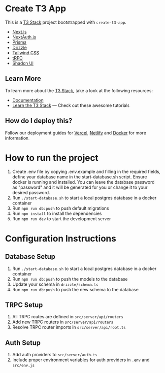 # Create T3 App

This is a [T3 Stack](https://create.t3.gg/) project bootstrapped with `create-t3-app`.

- [Next.js](https://nextjs.org)
- [NextAuth.js](https://next-auth.js.org)
- [Prisma](https://prisma.io)
- [Drizzle](https://orm.drizzle.team)
- [Tailwind CSS](https://tailwindcss.com)
- [tRPC](https://trpc.io)
- [Shadcn UI](https://ui.shadcn.com)

## Learn More

To learn more about the [T3 Stack](https://create.t3.gg/), take a look at the following resources:

- [Documentation](https://create.t3.gg/)
- [Learn the T3 Stack](https://create.t3.gg/en/faq#what-learning-resources-are-currently-available) — Check out these awesome tutorials

## How do I deploy this?

Follow our deployment guides for [Vercel](https://create.t3.gg/en/deployment/vercel), [Netlify](https://create.t3.gg/en/deployment/netlify) and [Docker](https://create.t3.gg/en/deployment/docker) for more information.

# How to run the project

1. Create .env file by copying .env.example and filling in the required fields, define your database name in the start-database.sh script. Ensure docker is running and installed. You can leave the database password as "password" and it will be generated for you or change it to your desired password.
2. Run `./start-database.sh` to start a local postgres database in a docker container
3. Run `npm run db:push` to push default migrations
4. Run `npm install` to install the dependencies
5. Run `npm run dev` to start the development server

# Configuration Instructions

## Database Setup

1. Run `./start-database.sh` to start a local postgres database in a docker container
2. Run `npm run db:push` to push the models to the database
3. Update your schema in `drizzle/schema.ts`
4. Run `npm run db:push` to push the new schema to the database

## TRPC Setup

1. All TRPC routes are defined in `src/server/api/routers`
2. Add new TRPC routers in `src/server/api/routers`
3. Resolve TRPC router imports in `src/server/api/root.ts`

## Auth Setup

1. Add auth providers to `src/server/auth.ts`
2. Include proper environment variables for auth providers in `.env` and `src/env.js`
